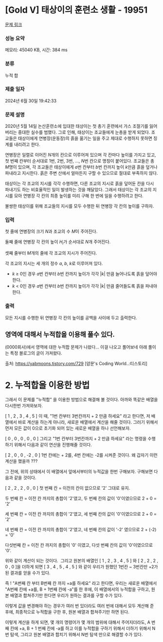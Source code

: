 # [Gold V] 태상이의 훈련소 생활 - 19951 

[문제 링크](https://www.acmicpc.net/problem/19951) 

### 성능 요약

메모리: 45040 KB, 시간: 384 ms

### 분류

누적 합

### 제출 일자

2024년 6월 30일 19:42:33

### 문제 설명

<p>2020년 5월 14일 논산훈련소에 입대한 태상이는 첫 총기 훈련에서 가스 조절기를 잃어버리는 중대한 실수를 범했다. 그로 인해, 태상이는 조교들에게 눈총을 받게 되었다. 조교들은 태상이에게 연병장(운동장)의 흙을 옮기는 일을 주고 제대로 수행하지 못하면 징계를 내리려고 한다.</p>

<p>연병장은 일렬로 이어진 <em>N</em>개의 칸으로 이루어져 있으며 각 칸마다 높이를 가지고 있고, 첫 번째 칸부터 순서대로 1번, 2번, 3번, ..., <em>N</em>번 칸으로 명칭이 붙어있다. 조교들은 총 <em>M</em>명이 있으며, 각 조교들은 태상이에게 <em>a</em>번 칸부터 <em>b</em>번 칸까지 높이 <em>k</em>만큼 흙을 덮거나 파내라고 지시한다. 흙은 주변 산에서 얼마든지 구할 수 있으므로 절대로 부족하지 않다.</p>

<p>태상이는 각 조교의 지시를 각각 수행하면, 다른 조교의 지시로 흙을 덮어둔 칸을 다시 파내기도 하는 비효율적인 일이 발생하는 것을 깨달았다. 그래서 태상이는 각 조교의 지시를 모아 연병장 각 칸의 최종 높이를 미리 구해 한 번에 일을 수행하려고 한다.</p>

<p>불쌍한 태상이를 위해 조교들의 지시를 모두 수행한 뒤 연병장 각 칸의 높이를 구하자.</p>

### 입력 

 <p>첫 줄에 연병장의 크기 <em>N</em>과 조교의 수 <em>M</em>이 주어진다.</p>

<p>둘째 줄에 연병장 각 칸의 높이 <em>H<sub>i</sub></em>가 순서대로 <em>N</em>개 주어진다.</p>

<p>셋째 줄부터 <em>M</em>개의 줄에 각 조교의 지시가 주어진다.</p>

<p>각 조교의 지시는 세 개의 정수 <em>a</em>, <em>b</em>, <em>k</em>로 이루어져 있다.</p>

<ul>
	<li><em>k </em>≥ 0인 경우 <em>a</em>번 칸부터 <em>b</em>번 칸까지 높이가 각각 |<em>k</em>| 만큼 늘어나도록 흙을 덮어야 한다.</li>
	<li><em>k</em> < 0인 경우 <em>a</em>번 칸부터 <em>b</em>번 칸까지 높이가 각각 |<em>k</em>| 만큼 줄어들도록 흙을 파내야 한다.</li>
</ul>

### 출력 

 <p>모든 지시를 수행한 뒤 연병장 각 칸의 높이를 공백을 사이에 두고 출력한다.</p>

## 영역에 대해서 누적합을 이용해 풀수 있다.
(0000회사)에서 영역에 대한 누적합 문제가 나왔다... 이걸 나오고 풀어보네 아래 풀이는 특정 블로그의 글이 가져왔다.


출처: https://yabmoons.tistory.com/729 [얍문's Coding World..:티스토리]

# 2. 누적합을 이용한 방법
그래서 이 문제를 "누적합" 을 이용한 방법으로 해결해 볼 것이다.
아까와 똑같은 배열을 다시한번 가져와보자.

[ 1 , 2 , 3 , 4 , 5 ]
이 때, "1번 칸부터 3번칸까지 + 2 만큼 하세요" 라고 한다면, 저 배열에서 바로 계산을 하는게 아니라, 새로운 배열에서 계산을 해줄 것이다. 그러기 위해서 먼저 모든 값이 0으로 초기화 되어 있는 새로운 배열을 하나 선언해보자.

[ 0 , 0 , 0 , 0 , 0 ]
그리고 "1번 칸부터 3번칸까지 + 2 만큼 하세요" 라는 명령을 수행하기 위해서 다음과 같이 연산을 진행해줄 것이다.

[ 2 , 0 , 0 , -2 , 0 ] 
1번 칸에는 + 2를, 4번 칸에는 -2를 시켜준 것이다. 왜 갑자기 이런 계산을 했을까 ???

그 전에, 위의 상태에서 이 배열에서 앞에서부터의 누적값을 한번 구해보자. 구해보면 다음과 같을 것이다.

[ 2 , 2 , 2 , 0 , 0 ]
첫 번째 칸 = 이전의 칸이 없으므로 '2' 그대로 유지.

두 번째 칸 = 이전 칸 까지의 총합이 '2'였고, 두 번째 칸의 값이 '0'이였으므로 2 + 0 = '2'

세 번째 칸 = 이전 칸 까지의 총합이 '2'였고, 세 번째 칸의 값이 
'0'이였으므로 2 + 0 = '2'

네 번째 칸 = 이전 칸 까지의 총합이 '2'였고, 네 번째 칸의 값이 '-2' 였으므로 2 + (-2) = '0'

다섯번째 칸 = 이전 칸 까지의 총합이 '0' 이였고, 다섯 번째 칸의 값이 '0'이였으므로 '0'.

위와 같이 계산이 되는 것이다.  그리고 원본의 배열인 [ 1 , 2 , 3 , 4 , 5 ] 와 [ 2 , 2 , 2 , 0 , 0 ]을 더하게 되면
[ 3 , 4 , 5 , 4 , 5 ] 와 같이 우리가 원했던 1번칸 ~ 3번칸만 +2가 된 결과를 얻을 수가 있다.


즉 ! "A번째 칸 부터 B번째 칸 까지 +a를 하세요" 라고 한다면, 우리는 새로운 배열에서  "A번째 칸에 +a를, B + 1번째 칸에 -a"를 한 후에, 이 배열에서의 누적합을 구하고, 원본 배열과 합쳐주기만 한다면 우리가 원하는 결과를 구할 수가 있다.

이렇게 값을 변경해야 하는 경우가 여러 번 있더라도 여러 번에 대해서 모두 계산해 준 후에, 최종적으로 누적합을 구한 후, 원본 배열과 합쳐주기만 하면 된다.

이렇게 계산을 하게 되면, 몇 개의 명령어가 몇 개의 범위에 대해서 주어지더라도, A 번째 칸에 +a, B + 1 번째 칸에 -a를 하고 이를 누적합을 구하기 위해서 더하기 위해서 N번 탐색, 그리고 원본 배열과 합치기 위해서 N번 탐색 만으로 해결할 수가 있다.
